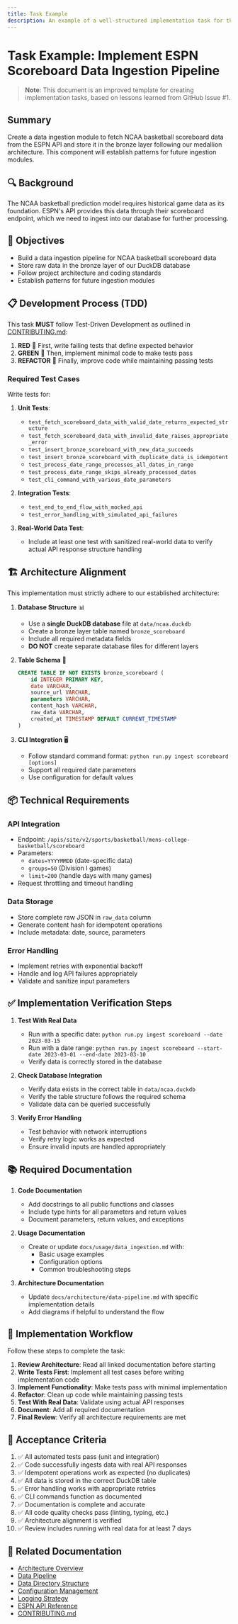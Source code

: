 ```yaml
---
title: Task Example
description: An example of a well-structured implementation task for the NCAA Basketball Analytics Project
---
```


# Task Example: Implement ESPN Scoreboard Data Ingestion Pipeline

> **Note**: This document is an improved template for creating implementation tasks, based on lessons learned from GitHub Issue #1.

## Summary

Create a data ingestion module to fetch NCAA basketball scoreboard data from the ESPN API and store it in the bronze layer following our medallion architecture. This component will establish patterns for future ingestion modules.

## 🔍 Background

The NCAA basketball prediction model requires historical game data as its foundation. ESPN's API provides this data through their scoreboard endpoint, which we need to ingest into our database for further processing.

## 🎯 Objectives

- Build a data ingestion pipeline for NCAA basketball scoreboard data
- Store raw data in the bronze layer of our DuckDB database
- Follow project architecture and coding standards
- Establish patterns for future ingestion modules

## 📋 Development Process (TDD)

This task **MUST** follow Test-Driven Development as outlined in [CONTRIBUTING.md](../../CONTRIBUTING.md):

1. **RED** 📕 First, write failing tests that define expected behavior
2. **GREEN** 📗 Then, implement minimal code to make tests pass
3. **REFACTOR** 📘 Finally, improve code while maintaining passing tests

### Required Test Cases

Write tests for:

1. **Unit Tests**:
   - `test_fetch_scoreboard_data_with_valid_date_returns_expected_structure`
   - `test_fetch_scoreboard_data_with_invalid_date_raises_appropriate_error`
   - `test_insert_bronze_scoreboard_with_new_data_succeeds`
   - `test_insert_bronze_scoreboard_with_duplicate_data_is_idempotent`
   - `test_process_date_range_processes_all_dates_in_range`
   - `test_process_date_range_skips_already_processed_dates`
   - `test_cli_command_with_various_date_parameters`

2. **Integration Tests**:
   - `test_end_to_end_flow_with_mocked_api`
   - `test_error_handling_with_simulated_api_failures`

3. **Real-World Data Test**:
   - Include at least one test with sanitized real-world data to verify actual API response structure handling

## 🏗️ Architecture Alignment

This implementation must strictly adhere to our established architecture:

1. **Database Structure** 📊
   - Use a **single DuckDB database** file at `data/ncaa.duckdb`
   - Create a bronze layer table named `bronze_scoreboard`
   - Include all required metadata fields
   - **DO NOT** create separate database files for different layers

2. **Table Schema** 📝
   ```sql
   CREATE TABLE IF NOT EXISTS bronze_scoreboard (
       id INTEGER PRIMARY KEY,
       date VARCHAR,
       source_url VARCHAR,
       parameters VARCHAR,
       content_hash VARCHAR,
       raw_data VARCHAR,
       created_at TIMESTAMP DEFAULT CURRENT_TIMESTAMP
   )
   ```

3. **CLI Integration** 🖥️
   - Follow standard command format: `python run.py ingest scoreboard [options]`
   - Support all required date parameters
   - Use configuration for default values

## 📦 Technical Requirements

### API Integration
- Endpoint: `/apis/site/v2/sports/basketball/mens-college-basketball/scoreboard`
- Parameters:
  - `dates=YYYYMMDD` (date-specific data)
  - `groups=50` (Division I games)
  - `limit=200` (handle days with many games)
- Request throttling and timeout handling

### Data Storage
- Store complete raw JSON in `raw_data` column
- Generate content hash for idempotent operations
- Include metadata: date, source, parameters

### Error Handling
- Implement retries with exponential backoff
- Handle and log API failures appropriately
- Validate and sanitize input parameters

## ✅ Implementation Verification Steps

1. **Test With Real Data**
   - Run with a specific date: `python run.py ingest scoreboard --date 2023-03-15`
   - Run with a date range: `python run.py ingest scoreboard --start-date 2023-03-01 --end-date 2023-03-10`
   - Verify data is correctly stored in the database

2. **Check Database Integration**
   - Verify data exists in the correct table in `data/ncaa.duckdb`
   - Verify the table structure follows the required schema
   - Validate data can be queried successfully

3. **Verify Error Handling**
   - Test behavior with network interruptions
   - Verify retry logic works as expected
   - Ensure invalid inputs are handled appropriately

## 📚 Required Documentation

1. **Code Documentation**
   - Add docstrings to all public functions and classes
   - Include type hints for all parameters and return values
   - Document parameters, return values, and exceptions

2. **Usage Documentation**
   - Create or update `docs/usage/data_ingestion.md` with:
     - Basic usage examples
     - Configuration options
     - Common troubleshooting steps

3. **Architecture Documentation**
   - Update `docs/architecture/data-pipeline.md` with specific implementation details
   - Add diagrams if helpful to understand the flow

## 🔄 Implementation Workflow

Follow these steps to complete the task:

1. **Review Architecture**: Read all linked documentation before starting
2. **Write Tests First**: Implement all test cases before writing implementation code
3. **Implement Functionality**: Make tests pass with minimal implementation
4. **Refactor**: Clean up code while maintaining passing tests
5. **Test With Real Data**: Validate using actual API responses
6. **Document**: Add all required documentation
7. **Final Review**: Verify all architecture requirements are met

## 📏 Acceptance Criteria

1. ✅ All automated tests pass (unit and integration)
2. ✅ Code successfully ingests data with real API responses
3. ✅ Idempotent operations work as expected (no duplicates)
4. ✅ All data is stored in the correct DuckDB table
5. ✅ Error handling works with appropriate retries
6. ✅ CLI commands function as documented
7. ✅ Documentation is complete and accurate
8. ✅ All code quality checks pass (linting, typing, etc.)
9. ✅ Architecture alignment is verified
10. ✅ Review includes running with real data for at least 7 days

## 📖 Related Documentation

- [Architecture Overview](../architecture/index.md)
- [Data Pipeline](../architecture/data-pipeline.md)
- [Data Directory Structure](../architecture/data-directory-structure.md)
- [Configuration Management](../architecture/configuration-management.md)
- [Logging Strategy](../architecture/logging-strategy.md)
- [ESPN API Reference](../espn-api-reference.md)
- [CONTRIBUTING.md](../../CONTRIBUTING.md)
